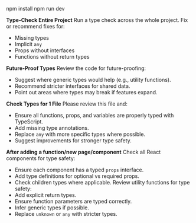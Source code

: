 npm install
npm run dev

__Type-Check Entire Project__
Run a type check across the whole project. Fix or recommend fixes for:
- Missing types
- Implicit `any`
- Props without interfaces
- Functions without return types


__Future-Proof Types__
Review the code for future-proofing:
- Suggest where generic types would help (e.g., utility functions).
- Recommend stricter interfaces for shared data.
- Point out areas where types may break if features expand.


__Check Types for 1 File__
Please review this file and:
- Ensure all functions, props, and variables are properly typed with TypeScript.
- Add missing type annotations.
- Replace `any` with more specific types where possible.
- Suggest improvements for stronger type safety.

__After adding a function/new page/component__
Check all React components for type safety:
- Ensure each component has a typed `props` interface.
- Add type definitions for optional vs required props.
- Check children types where applicable.
Review utility functions for type safety:
- Add explicit return types.
- Ensure function parameters are typed correctly.
- Infer generic types if possible.
- Replace `unknown` or `any` with stricter types.

